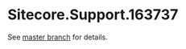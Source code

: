 # Sitecore.Support.163737

See [master branch](https://github.com/sitecoresupport/Sitecore.Support.163737) for details.